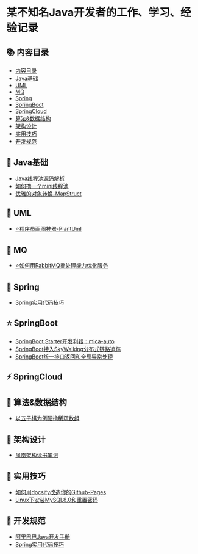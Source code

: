 # 某不知名Java开发者的工作、学习、经验记录

<span id="nav-1"></span>
## 📚 内容目录

- [内容目录](#nav-1)
- [Java基础](#nav-2)
- [UML](#nav-3)
- [MQ](#nav-4)
- [Spring](#nav-5)
- [SpringBoot](#nav-6)
- [SpringCloud](#nav-7)
- [算法&数据结构](#nav-8)
- [架构设计](#nav-9)
- [实用技巧](#nav-10)
- [开发规范](#nav-11)


<span id="nav-2"></span>
## 💎 Java基础
- [Java线程池源码解析](/Java基础/线程池/Java线程池源码解析.md)
- [如何撸一个mini线程池](/Java基础/线程池/如何撸一个mini线程池.md)
- [优雅的对象转换-MapStruct](/Java基础/OpenLibrary/优雅的对象转换-MapStruct.md)

<span id="nav-3"></span>
## 📐 UML
- [⭐程序员画图神器-PlantUml](/UML/程序员画图神器-PlantUml.md)

<span id="nav-4"></span>
## 🚀 MQ
- [⭐如何用RabbitMQ批处理能力优化服务](/MQ/如何用RabbitMQ批处理能力优化服务.md)

<span id="nav-5"></span>
## 🍃 Spring
- [Spring实用代码技巧](/Spring/Spring实用代码技巧.md)

<span id="nav-6"></span>
## ⭐ SpringBoot
- [SpringBoot Starter开发利器：mica-auto](/SpringBoot/mica-auto.md)
- [SpringBoot接入SkyWalking分布式链路追踪](/SpringBoot/SpringBoot接入SkyWalking分布式链路追踪.md)
- [SpringBoot统一接口返回和全局异常处理](/SpringBoot/SpringBoot统一接口返回和全局异常处理.md)

<span id="nav-7"></span>
## ⚡ SpringCloud

<span id="nav-8"></span>
## 🔑 算法&数据结构
- [以五子棋为例硬撸稀疏数组](/Algorithm/以五子棋为例硬撸稀疏数组.md)

<span id="nav-9"></span>
## 👑 架构设计
- [凤凰架构读书笔记](/Architecture/凤凰架构读书笔记.md)

<span id="nav-10"></span>
## 🔧 实用技巧
- [如何用docsify改造你的Github-Pages](/Skill/如何用docsify改造你的Github-Pages.md)
- [Linux下安装MySQL8.0和重置密码](/Skill/Linux下安装MySQL8.0和重置密码.md)

<span id="nav-11"></span>
## 📘 开发规范
- [阿里巴巴Java开发手册](/Specification/阿里巴巴Java开发手册.md)
- [Spring实用代码技巧](/Skill/Linux下安装MySQL8.0和重置密码.md)